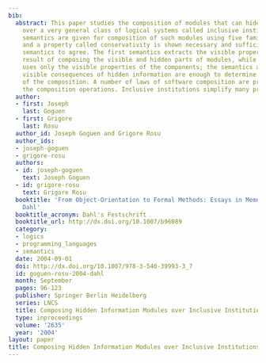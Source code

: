 ```yaml
---
bib:
  abstract: This paper studies the composition of modules that can hide information,
    over a very general class of logical systems called inclusive institutions. Two
    semantics are given for composition of such modules using five familiar operations,
    and a property called conservativity is shown necessary and sufficient for these
    semantics to agree. The first semantics extracts the visible properties of the
    result of composing the visible and hidden parts of modules, while the second
    uses only the visible properties of the components; the semantics agree when the
    visible consequences of hidden information are enough to determine the result
    of the composition. A number of laws of software composition are proved relating
    the composition operations. Inclusive institutions simplify many proofs.
  author:
  - first: Joseph
    last: Goguen
  - first: Grigore
    last: Rosu
  author_id: Joseph Goguen and Grigore Rosu
  author_ids:
  - joseph-goguen
  - grigore-rosu
  authors:
  - id: joseph-goguen
    text: Joseph Goguen
  - id: grigore-rosu
    text: Grigore Rosu
  booktitle: 'From Object-Orientation to Formal Methods: Essays in Memory of Ole-Johan
    Dahl'
  booktitle_acronym: Dahl's Festschrift
  booktitle_url: http://dx.doi.org/10.1007/b96089
  category:
  - logics
  - programming_languages
  - semantics
  date: 2004-09-01
  doi: http://dx.doi.org/10.1007/978-3-540-39993-3_7
  id: goguen-rosu-2004-dahl
  month: September
  pages: 96-123
  publisher: Springer Berlin Heidelberg
  series: LNCS
  title: Composing Hidden Information Modules over Inclusive Institutions
  type: inproceedings
  volume: '2635'
  year: '2004'
layout: paper
title: Composing Hidden Information Modules over Inclusive Institutions
---
```

